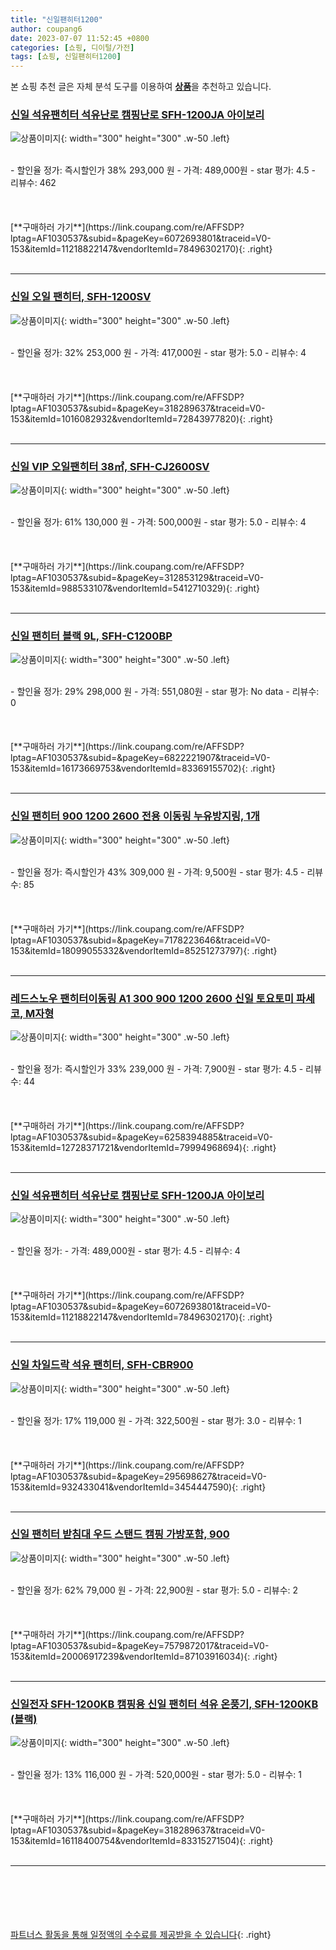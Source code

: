 ```yaml
---
title: "신일팬히터1200"
author: coupang6
date: 2023-07-07 11:52:45 +0800
categories: [쇼핑, 디이털/가전]
tags: [쇼핑, 신일팬히터1200]
---
```


본 쇼핑 추천 글은 자체 분석 도구를 이용하여 [**상품**](https://link.coupang.com/a/bao1ui)을 추천하고 있습니다.

### [신일 석유팬히터 석유난로 캠핑난로 SFH-1200JA 아이보리](https://link.coupang.com/re/AFFSDP?lptag=AF1030537&subid=&pageKey=6072693801&traceid=V0-153&itemId=11218822147&vendorItemId=78496302170)

![상품이미지](https://thumbnail7.coupangcdn.com/thumbnails/remote/230x230ex/image/vendor_inventory/8b7a/a022508fa9d1f606ccc8a08494f30bf689af45e9a6c51789076518fe419b.jpg){: width="300" height="300" .w-50 .left}


<br>
- 할인율 정가: 즉시할인가 38%  293,000   원
- 가격: 489,000원
- star 평가: 4.5
- 리뷰수: 462
<br>
<br>
<br>
<br>
[**구매하러 가기**](https://link.coupang.com/re/AFFSDP?lptag=AF1030537&subid=&pageKey=6072693801&traceid=V0-153&itemId=11218822147&vendorItemId=78496302170){: .right}
<br>
<br>

---

### [신일 오일 팬히터, SFH-1200SV](https://link.coupang.com/re/AFFSDP?lptag=AF1030537&subid=&pageKey=318289637&traceid=V0-153&itemId=1016082932&vendorItemId=72843977820)

![상품이미지](https://thumbnail6.coupangcdn.com/thumbnails/remote/230x230ex/image/vendor_inventory/228d/9a4a670f8b368620927143541a030ee183e78ae962eed207e45719fa034d.jpg){: width="300" height="300" .w-50 .left}


<br>
- 할인율 정가: 32%  253,000   원
- 가격: 417,000원
- star 평가: 5.0
- 리뷰수: 4
<br>
<br>
<br>
<br>
[**구매하러 가기**](https://link.coupang.com/re/AFFSDP?lptag=AF1030537&subid=&pageKey=318289637&traceid=V0-153&itemId=1016082932&vendorItemId=72843977820){: .right}
<br>
<br>

---

### [신일 VIP 오일팬히터 38㎡, SFH-CJ2600SV](https://link.coupang.com/re/AFFSDP?lptag=AF1030537&subid=&pageKey=312853129&traceid=V0-153&itemId=988533107&vendorItemId=5412710329)

![상품이미지](https://thumbnail8.coupangcdn.com/thumbnails/remote/230x230ex/image/retail/images/2019/10/07/14/6/be4c1c95-7bcf-4956-95b6-24813cec54d7.jpg){: width="300" height="300" .w-50 .left}


<br>
- 할인율 정가: 61%  130,000   원
- 가격: 500,000원
- star 평가: 5.0
- 리뷰수: 4
<br>
<br>
<br>
<br>
[**구매하러 가기**](https://link.coupang.com/re/AFFSDP?lptag=AF1030537&subid=&pageKey=312853129&traceid=V0-153&itemId=988533107&vendorItemId=5412710329){: .right}
<br>
<br>

---

### [신일 팬히터 블랙 9L, SFH-C1200BP](https://link.coupang.com/re/AFFSDP?lptag=AF1030537&subid=&pageKey=6822221907&traceid=V0-153&itemId=16173669753&vendorItemId=83369155702)

![상품이미지](https://thumbnail8.coupangcdn.com/thumbnails/remote/230x230ex/image/retail/images/2022/10/05/10/1/448525a5-9e35-43ed-b8d6-f2a929479bee.jpg){: width="300" height="300" .w-50 .left}


<br>
- 할인율 정가: 29%  298,000   원
- 가격: 551,080원
- star 평가: No data
- 리뷰수: 0
<br>
<br>
<br>
<br>
[**구매하러 가기**](https://link.coupang.com/re/AFFSDP?lptag=AF1030537&subid=&pageKey=6822221907&traceid=V0-153&itemId=16173669753&vendorItemId=83369155702){: .right}
<br>
<br>

---

### [신일 팬히터 900 1200 2600 전용 이동링 누유방지링, 1개](https://link.coupang.com/re/AFFSDP?lptag=AF1030537&subid=&pageKey=7178223646&traceid=V0-153&itemId=18099055332&vendorItemId=85251273797)

![상품이미지](https://thumbnail10.coupangcdn.com/thumbnails/remote/230x230ex/image/vendor_inventory/6942/07e2fdf023d8cf2889e195cbb733c4d4e0be03f9f41c893e0257cc38e4e4.png){: width="300" height="300" .w-50 .left}


<br>
- 할인율 정가: 즉시할인가 43%  309,000   원
- 가격: 9,500원
- star 평가: 4.5
- 리뷰수: 85
<br>
<br>
<br>
<br>
[**구매하러 가기**](https://link.coupang.com/re/AFFSDP?lptag=AF1030537&subid=&pageKey=7178223646&traceid=V0-153&itemId=18099055332&vendorItemId=85251273797){: .right}
<br>
<br>

---

### [레드스노우 팬히터이동링 A1 300 900 1200 2600 신일 토요토미 파세코, M자형](https://link.coupang.com/re/AFFSDP?lptag=AF1030537&subid=&pageKey=6258394885&traceid=V0-153&itemId=12728371721&vendorItemId=79994968694)

![상품이미지](https://thumbnail7.coupangcdn.com/thumbnails/remote/230x230ex/image/vendor_inventory/010e/c8d781c589ee74ac8d42f707813b624931de55f747310873060d05dce50c.jpg){: width="300" height="300" .w-50 .left}


<br>
- 할인율 정가: 즉시할인가 33%  239,000   원
- 가격: 7,900원
- star 평가: 4.5
- 리뷰수: 44
<br>
<br>
<br>
<br>
[**구매하러 가기**](https://link.coupang.com/re/AFFSDP?lptag=AF1030537&subid=&pageKey=6258394885&traceid=V0-153&itemId=12728371721&vendorItemId=79994968694){: .right}
<br>
<br>

---

### [신일 석유팬히터 석유난로 캠핑난로 SFH-1200JA 아이보리](https://link.coupang.com/re/AFFSDP?lptag=AF1030537&subid=&pageKey=6072693801&traceid=V0-153&itemId=11218822147&vendorItemId=78496302170)

![상품이미지](https://thumbnail7.coupangcdn.com/thumbnails/remote/230x230ex/image/vendor_inventory/8b7a/a022508fa9d1f606ccc8a08494f30bf689af45e9a6c51789076518fe419b.jpg){: width="300" height="300" .w-50 .left}


<br>
- 할인율 정가: 
- 가격: 489,000원
- star 평가: 4.5
- 리뷰수: 4
<br>
<br>
<br>
<br>
[**구매하러 가기**](https://link.coupang.com/re/AFFSDP?lptag=AF1030537&subid=&pageKey=6072693801&traceid=V0-153&itemId=11218822147&vendorItemId=78496302170){: .right}
<br>
<br>

---

### [신일 차일드락 석유 팬히터, SFH-CBR900](https://link.coupang.com/re/AFFSDP?lptag=AF1030537&subid=&pageKey=295698627&traceid=V0-153&itemId=932433041&vendorItemId=3454447590)

![상품이미지](https://thumbnail8.coupangcdn.com/thumbnails/remote/230x230ex/image/retail/images/4441251509492213-2618f82a-8169-492a-9c4c-1ae019848cfd.jpg){: width="300" height="300" .w-50 .left}


<br>
- 할인율 정가: 17%  119,000   원
- 가격: 322,500원
- star 평가: 3.0
- 리뷰수: 1
<br>
<br>
<br>
<br>
[**구매하러 가기**](https://link.coupang.com/re/AFFSDP?lptag=AF1030537&subid=&pageKey=295698627&traceid=V0-153&itemId=932433041&vendorItemId=3454447590){: .right}
<br>
<br>

---

### [신일 팬히터 받침대 우드 스탠드 캠핑 가방포함, 900](https://link.coupang.com/re/AFFSDP?lptag=AF1030537&subid=&pageKey=7579872017&traceid=V0-153&itemId=20006917239&vendorItemId=87103916034)

![상품이미지](https://thumbnail9.coupangcdn.com/thumbnails/remote/230x230ex/image/vendor_inventory/b357/2d59c42e205f91614ce2bbcc88a59268029abe222889b0885c9b5b170d1f.jpg){: width="300" height="300" .w-50 .left}


<br>
- 할인율 정가: 62%  79,000   원
- 가격: 22,900원
- star 평가: 5.0
- 리뷰수: 2
<br>
<br>
<br>
<br>
[**구매하러 가기**](https://link.coupang.com/re/AFFSDP?lptag=AF1030537&subid=&pageKey=7579872017&traceid=V0-153&itemId=20006917239&vendorItemId=87103916034){: .right}
<br>
<br>

---

### [신일전자 SFH-1200KB 캠핑용 신일 팬히터 석유 온풍기, SFH-1200KB (블랙)](https://link.coupang.com/re/AFFSDP?lptag=AF1030537&subid=&pageKey=318289637&traceid=V0-153&itemId=16118400754&vendorItemId=83315271504)

![상품이미지](https://thumbnail10.coupangcdn.com/thumbnails/remote/230x230ex/image/vendor_inventory/0dd4/8fd6c746799d1d8266630cf60a9c841f7f9ccf069e398718ce4888ebc1dd.jpg){: width="300" height="300" .w-50 .left}


<br>
- 할인율 정가: 13%  116,000   원
- 가격: 520,000원
- star 평가: 5.0
- 리뷰수: 1
<br>
<br>
<br>
<br>
[**구매하러 가기**](https://link.coupang.com/re/AFFSDP?lptag=AF1030537&subid=&pageKey=318289637&traceid=V0-153&itemId=16118400754&vendorItemId=83315271504){: .right}
<br>
<br>

---
<br><br><br><br><br> [파트너스 활동을 통해 일정액의 수수료를 제공받을 수 있습니다](https://link.coupang.com/a/bao1ui){: .right}